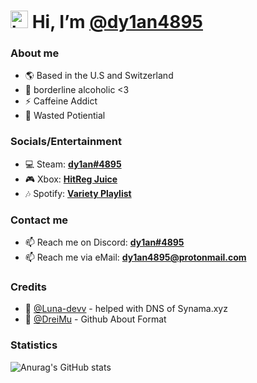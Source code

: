 # <img src="https://user-images.githubusercontent.com/1303154/88677602-1635ba80-d120-11ea-84d8-d263ba5fc3c0.gif" width="28px" alt="hi"> Hi, I’m [@dy1an4895](https://github.com/dy1an4895)
### About me
- 🌎 Based in the U.S and Switzerland 
- 🥤 borderline alcoholic <3
- ⚡ Caffeine Addict
- 🤡 Wasted Potiential

### Socials/Entertainment
- 💻 Steam: **[dy1an#4895](https://steamcommunity.com/id/dylanwtf/)**
- 🎮 Xbox: **[HitReg Juice](http://live.xbox.com/Profile?Gamertag=HitReg_Juice)**
- 🎶 Spotify: **[Variety Playlist](https://open.spotify.com/playlist/5izAMXOlAeEJ60FA6t2zdS?si=0891fe49f3994d6b)**

### Contact me
- 📫 Reach me on Discord: **[dy1an#4895](https://discord.com/users/844928313642057749)**
- 📫 Reach me via eMail: **[dy1an4895@protonmail.com](mailto:dy1an4895@protonmail.com)**

### Credits
- 👤 [@Luna-devv](https://github.com/Luna-devv) - helped with DNS of Synama.xyz
- 👤 [@DreiMu](https://github.com/DreiMu) - Github About Format

### Statistics
![Anurag's GitHub stats](https://github-readme-stats.vercel.app/api?username=dy1an4895&show_icons=true&title_color=ffffff&&text_color=daf7dc&bg_color=151515)
